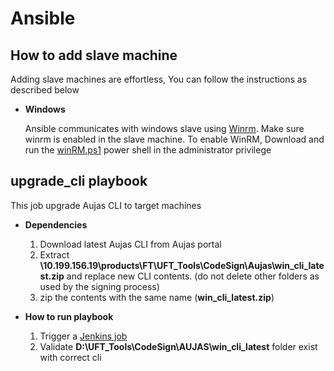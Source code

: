# Ansible 

## How to add slave machine
Adding slave machines are effortless, You can follow the instructions as described below 
* **Windows** 

    Ansible communicates with windows slave using [Winrm](https://docs.microsoft.com/en-us/windows/win32/winrm/portal). Make sure winrm is enabled in the slave machine. To enable WinRM, Download and run the [winRM.ps1](https://github.houston.softwaregrp.net/uft/uft.devops/blob/master/ansible/winRM.ps1) power shell in the administrator privilege  

## upgrade_cli playbook
This job upgrade Aujas CLI to target machines

* **Dependencies**
    1. Download latest Aujas CLI from Aujas portal
    2. Extract **\\10.199.156.19\products\FT\UFT_Tools\CodeSign\Aujas\win_cli_latest.zip** and replace new CLI contents. (do not delete other folders as used by the signing process)
    3. zip the contents with the same name (**win_cli_latest.zip**)

* **How to run playbook**
    1. Trigger a [Jenkins job](http://mydtbld0211.swinfra.net:8080/view/Products/view/Self%20Services/job/Upgrade_Aujas_Cli/)
    2. Validate **D:\UFT_Tools\CodeSign\AUJAS\win_cli_latest** folder exist with correct cli